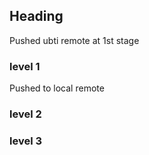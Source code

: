## Heading

Pushed ubti remote at 1st stage

### level 1

Pushed to local remote

### level 2


### level 3
